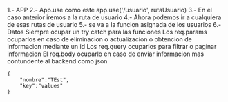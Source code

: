 1.- APP
2.- App.use como este app.use('/usuario', rutaUsuario)
3.- En el caso anterior iremos a la ruta de usuario
4.- Ahora podemos ir a cualquiera de esas rutas de usuario
5.- se va a la funcion asignada de los usuarios
6.- Datos
    Siempre ocupar un try catch para las funciones
    Los req.params ocuparlos en caso de eliminacion o actualizacion o obtencion de informacion mediante un id
    Los req.query ocuparlos para filtrar o paginar informacion
    El req.body ocuparlo en caso de enviar informacion mas contundente al backend como json

    {
        "nombre":"TEst",
        "key":"values"
    }